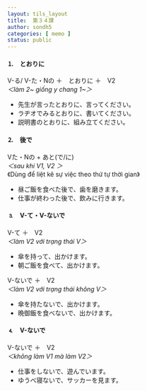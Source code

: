 ```yaml
---
layout: tils_layout
title:  第３４課
author: sondh5
categories: [ memo ]
status: public
---
```


#### ⒈　とおりに
<ct>V-る/ V-た・Nの  ＋　とおりに  ＋　V2</ct>    
*＜làm 2~ giống y chang 1~＞*

- 先生が言ったとおりに、言ってください。
- ラヂオでみるとおりに、書いてください。
- 説明書のとおりに、組み立てください。

#### ⒉　後で
<ct>Vた・Nの + あと(で/に)</ct>    
*＜sau khi V1, V2 ＞*  
《Dùng để liệt kê sự việc theo thứ tự thời gian》
- 昼ご飯を食べた後で、歯を磨きます。
- 仕事が終わった後で、飲みに行きます。

#### ⒊　V-て・V-ないで
<ct>V-て ＋　V2</ct>    
*＜làm V2 với trạng thái V＞*

- 傘を持って、出かけます。
- 朝ご飯を食べて、出かけます。

<ct>V-ないで ＋　V2</ct>    
*＜làm V2 với trạng thái không V＞*

- 傘を持たないで、出かけます。
- 晩御飯を食べないで、出かけます。

#### ⒋　V-ないで
<ct>V-ないで ＋　V2</ct>  
*＜không làm V1 mà làm V2＞*

- 仕事をしないで、遊んでいます。
- ゆうべ寝ないで、サッカーを見ます。
